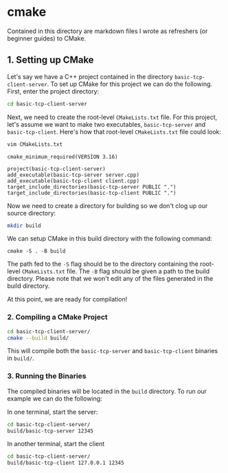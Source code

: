 # cmake

Contained in this directory are markdown files I wrote as refreshers (or
beginner guides) to CMake.

## 1. Setting up CMake

Let's say we have a C++ project contained in the directory `basic-tcp-client-server`.
To set up CMake for this project we can do the following. First, enter the
project directory:

```bash
cd basic-tcp-client-server
```

Next, we need to create the root-level `CMakeLists.txt` file. For this project,
let's assume we want to make two executables, `basic-tcp-server` and `basic-tcp-client`.
Here's how that root-level `CMakeLists.txt` file could look:

```bash
vim CMakeLists.txt
```
```
cmake_minimum_required(VERSION 3.16)

project(basic-tcp-client-server)
add_executable(basic-tcp-server server.cpp)
add_executable(basic-tcp-client client.cpp)
target_include_directories(basic-tcp-server PUBLIC ".")
target_include_directories(basic-tcp-client PUBLIC ".")
```

Now we need to create a directory for building so we don't clog up our source
directory:

```bash
mkdir build
```

We can setup CMake in this build directory with the following command:

```
cmake -S . -B build
```

The path fed to the `-S` flag should be to the directory containing the
root-level `CMakeLists.txt` file. The `-B` flag should be given a path to the
build directory. Please note that we won't edit any of the files generated in
the build directory.

At this point, we are ready for compilation!


### 2. Compiling a CMake Project

```bash
cd basic-tcp-client-server/
cmake --build build/
```

This will compile both the `basic-tcp-server` and `basic-tcp-client` binaries
in `build/`.

### 3. Running the Binaries

The compiled binaries will be located in the `build` directory. To run our example
we can do the following:

In one terminal, start the server:

```bash
cd basic-tcp-client-server/
build/basic-tcp-server 12345
```

In another terminal, start the client

```bash
cd basic-tcp-client-server/
build/basic-tcp-client 127.0.0.1 12345
```
